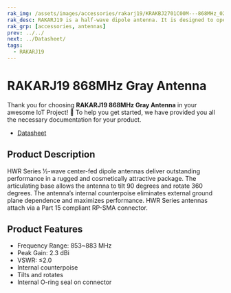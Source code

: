 ```yaml
---
rak_img: /assets/images/accessories/rakarj19/KRAKBJ2701C00M---868MHz_02.png
rak_desc: RAKARJ19 is a half-wave dipole antenna. It is designed to operate from 853MHz~883MHz and a center frequency of 916MHz with a VSWR ≤2.0 and a maximum gain of 2.3dBi. It can be tilted up to 90° and be rotated at 360°.
rak_grp: [accessories, antennas]
prev: ../../
next: ../Datasheet/
tags: 
  - RAKARJ19
---
```


# RAKARJ19 868MHz Gray Antenna

Thank you for choosing **RAKARJ19 868MHz Gray Antenna** in your awesome IoT Project! 🎉 To help you get started, we have provided you all the necessary documentation for your product.

* [Datasheet](../Datasheet/)

## Product Description

HWR Series ½-wave center-fed dipole antennas deliver outstanding performance in a rugged and cosmetically attractive package. The articulating base allows the antenna to tilt 90 degrees and rotate 360 degrees. The antenna’s internal counterpoise eliminates external ground plane dependence and maximizes performance. HWR Series antennas attach via a Part 15 compliant RP-SMA connector.

## Product Features

- Frequency Range: 853~883&nbsp;MHz
- Peak Gain: 2.3&nbsp;dBi
- VSWR: ≤2.0
- Internal counterpoise
- Tilts and rotates
- Internal O-ring seal on connector

